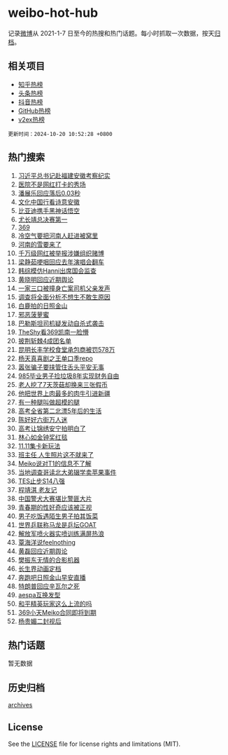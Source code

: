 # weibo-hot-hub

记录[微博](https://www.weibo.com)从 2021-1-7 日至今的热搜和热门话题。每小时抓取一次数据，按天[归档](archives)。

## 相关项目

- [知乎热榜](https://github.com/lonnyzhang423/zhihu-hot-hub)
- [头条热榜](https://github.com/lonnyzhang423/toutiao-hot-hub)
- [抖音热榜](https://github.com/lonnyzhang423/douyin-hot-hub)
- [GitHub热榜](https://github.com/lonnyzhang423/github-hot-hub)
- [v2ex热榜](https://github.com/lonnyzhang423/v2ex-hot-hub)


`更新时间：2024-10-20 10:52:28 +0800`

## 热门搜索

1. [习近平总书记赴福建安徽考察纪实](https://m.weibo.cn/search?containerid=100103type%3D1%26t%3D10%26q%3D%23%E4%B9%A0%E8%BF%91%E5%B9%B3%E6%80%BB%E4%B9%A6%E8%AE%B0%E8%B5%B4%E7%A6%8F%E5%BB%BA%E5%AE%89%E5%BE%BD%E8%80%83%E5%AF%9F%E7%BA%AA%E5%AE%9E%23&stream_entry_id=51&isnewpage=1&extparam=seat%3D1%26cate%3D10103%26dgr%3D0%26q%3D%2523%25E4%25B9%25A0%25E8%25BF%2591%25E5%25B9%25B3%25E6%2580%25BB%25E4%25B9%25A6%25E8%25AE%25B0%25E8%25B5%25B4%25E7%25A6%258F%25E5%25BB%25BA%25E5%25AE%2589%25E5%25BE%25BD%25E8%2580%2583%25E5%25AF%259F%25E7%25BA%25AA%25E5%25AE%259E%2523%26stream_entry_id%3D51%26c_type%3D51%26filter_type%3Drealtimehot%26pos%3D0%26display_time%3D1729392747%26pre_seqid%3D17293927474170110358513)
1. [医院不是网红打卡的秀场](https://m.weibo.cn/search?containerid=100103type%3D1%26t%3D10%26q%3D%23%E5%8C%BB%E9%99%A2%E4%B8%8D%E6%98%AF%E7%BD%91%E7%BA%A2%E6%89%93%E5%8D%A1%E7%9A%84%E7%A7%80%E5%9C%BA%23&stream_entry_id=31&isnewpage=1&extparam=seat%3D1%26filter_type%3Drealtimehot%26c_type%3D31%26pos%3D0%26cate%3D5001%26realpos%3D1%26lcate%3D5001%26q%3D%2523%25E5%258C%25BB%25E9%2599%25A2%25E4%25B8%258D%25E6%2598%25AF%25E7%25BD%2591%25E7%25BA%25A2%25E6%2589%2593%25E5%258D%25A1%25E7%259A%2584%25E7%25A7%2580%25E5%259C%25BA%2523%26stream_entry_id%3D31%26band_rank%3D1%26dgr%3D0%26flag%3D0%26display_time%3D1729392747%26pre_seqid%3D17293927474170110358513)
1. [潘展乐回应落后0.03秒](https://m.weibo.cn/search?containerid=100103type%3D1%26t%3D10%26q%3D%23%E6%BD%98%E5%B1%95%E4%B9%90%E5%9B%9E%E5%BA%94%E8%90%BD%E5%90%8E0.03%E7%A7%92%23&stream_entry_id=31&isnewpage=1&extparam=seat%3D1%26filter_type%3Drealtimehot%26c_type%3D31%26pos%3D1%26cate%3D5001%26realpos%3D2%26lcate%3D5001%26q%3D%2523%25E6%25BD%2598%25E5%25B1%2595%25E4%25B9%2590%25E5%259B%259E%25E5%25BA%2594%25E8%2590%25BD%25E5%2590%258E0.03%25E7%25A7%2592%2523%26stream_entry_id%3D31%26band_rank%3D2%26dgr%3D0%26flag%3D1%26display_time%3D1729392747%26pre_seqid%3D17293927474170110358513)
1. [文化中国行看诗意安徽](https://m.weibo.cn/search?containerid=100103type%3D1%26t%3D10%26q%3D%23%E6%96%87%E5%8C%96%E4%B8%AD%E5%9B%BD%E8%A1%8C%E7%9C%8B%E8%AF%97%E6%84%8F%E5%AE%89%E5%BE%BD%23&stream_entry_id=31&isnewpage=1&extparam=seat%3D1%26filter_type%3Drealtimehot%26c_type%3D31%26pos%3D2%26cate%3D5001%26realpos%3D3%26lcate%3D5001%26q%3D%2523%25E6%2596%2587%25E5%258C%2596%25E4%25B8%25AD%25E5%259B%25BD%25E8%25A1%258C%25E7%259C%258B%25E8%25AF%2597%25E6%2584%258F%25E5%25AE%2589%25E5%25BE%25BD%2523%26stream_entry_id%3D31%26band_rank%3D3%26dgr%3D0%26flag%3D1%26display_time%3D1729392747%26pre_seqid%3D17293927474170110358513)
1. [比亚迪携手黑神话悟空](https://m.weibo.cn/search?containerid=100103type%3D1%26t%3D10%26q%3D%23%E6%AF%94%E4%BA%9A%E8%BF%AA%E6%90%BA%E6%89%8B%E9%BB%91%E7%A5%9E%E8%AF%9D%E6%82%9F%E7%A9%BA%23&stream_entry_id=31&isnewpage=1&extparam=seat%3D1%26is_ad_pos%3D1%26topic_ad%3D1%26c_type%3D31%26pos%3D3%26cate%3D5001%26lcate%3D5001%26dgr%3D0%26q%3D%2523%25E6%25AF%2594%25E4%25BA%259A%25E8%25BF%25AA%25E6%2590%25BA%25E6%2589%258B%25E9%25BB%2591%25E7%25A5%259E%25E8%25AF%259D%25E6%2582%259F%25E7%25A9%25BA%2523%26stream_entry_id%3D31%26band_rank%3D4%26adid%3D259668%26filter_type%3Drealtimehot%26display_time%3D1729392747%26pre_seqid%3D17293927474170110358513)
1. [尤长靖总决赛第一](https://m.weibo.cn/search?containerid=100103type%3D1%26t%3D10%26q%3D%23%E5%B0%A4%E9%95%BF%E9%9D%96%E6%80%BB%E5%86%B3%E8%B5%9B%E7%AC%AC%E4%B8%80%23&stream_entry_id=31&isnewpage=1&extparam=seat%3D1%26filter_type%3Drealtimehot%26c_type%3D31%26pos%3D4%26cate%3D5001%26realpos%3D4%26lcate%3D5001%26q%3D%2523%25E5%25B0%25A4%25E9%2595%25BF%25E9%259D%2596%25E6%2580%25BB%25E5%2586%25B3%25E8%25B5%259B%25E7%25AC%25AC%25E4%25B8%2580%2523%26stream_entry_id%3D31%26band_rank%3D4%26dgr%3D0%26flag%3D0%26display_time%3D1729392747%26pre_seqid%3D17293927474170110358513)
1. [369](https://m.weibo.cn/search?containerid=100103type%3D1%26t%3D10%26q%3D369&stream_entry_id=31&isnewpage=1&extparam=seat%3D1%26filter_type%3Drealtimehot%26c_type%3D31%26pos%3D5%26cate%3D5001%26realpos%3D5%26lcate%3D5001%26q%3D369%26stream_entry_id%3D31%26band_rank%3D5%26dgr%3D0%26flag%3D2%26display_time%3D1729392747%26pre_seqid%3D17293927474170110358513)
1. [冷空气要把河南人赶进被窝里](https://m.weibo.cn/search?containerid=100103type%3D1%26t%3D10%26q%3D%23%E5%86%B7%E7%A9%BA%E6%B0%94%E8%A6%81%E6%8A%8A%E6%B2%B3%E5%8D%97%E4%BA%BA%E8%B5%B6%E8%BF%9B%E8%A2%AB%E7%AA%9D%E9%87%8C%23&stream_entry_id=31&isnewpage=1&extparam=seat%3D1%26filter_type%3Drealtimehot%26c_type%3D31%26pos%3D6%26cate%3D5001%26realpos%3D6%26lcate%3D5001%26q%3D%2523%25E5%2586%25B7%25E7%25A9%25BA%25E6%25B0%2594%25E8%25A6%2581%25E6%258A%258A%25E6%25B2%25B3%25E5%258D%2597%25E4%25BA%25BA%25E8%25B5%25B6%25E8%25BF%259B%25E8%25A2%25AB%25E7%25AA%259D%25E9%2587%258C%2523%26stream_entry_id%3D31%26band_rank%3D6%26dgr%3D0%26flag%3D0%26display_time%3D1729392747%26pre_seqid%3D17293927474170110358513)
1. [河南的雪要来了](https://m.weibo.cn/search?containerid=100103type%3D1%26t%3D10%26q%3D%23%E6%B2%B3%E5%8D%97%E7%9A%84%E9%9B%AA%E8%A6%81%E6%9D%A5%E4%BA%86%23&stream_entry_id=31&isnewpage=1&extparam=seat%3D1%26filter_type%3Drealtimehot%26c_type%3D31%26pos%3D7%26cate%3D5001%26realpos%3D7%26lcate%3D5001%26q%3D%2523%25E6%25B2%25B3%25E5%258D%2597%25E7%259A%2584%25E9%259B%25AA%25E8%25A6%2581%25E6%259D%25A5%25E4%25BA%2586%2523%26stream_entry_id%3D31%26band_rank%3D7%26dgr%3D0%26flag%3D0%26display_time%3D1729392747%26pre_seqid%3D17293927474170110358513)
1. [千万级网红被举报涉嫌组织赌博](https://m.weibo.cn/search?containerid=100103type%3D1%26t%3D10%26q%3D%23%E5%8D%83%E4%B8%87%E7%BA%A7%E7%BD%91%E7%BA%A2%E8%A2%AB%E4%B8%BE%E6%8A%A5%E6%B6%89%E5%AB%8C%E7%BB%84%E7%BB%87%E8%B5%8C%E5%8D%9A%23&stream_entry_id=31&isnewpage=1&extparam=seat%3D1%26filter_type%3Drealtimehot%26c_type%3D31%26pos%3D8%26cate%3D5001%26realpos%3D8%26lcate%3D5001%26q%3D%2523%25E5%258D%2583%25E4%25B8%2587%25E7%25BA%25A7%25E7%25BD%2591%25E7%25BA%25A2%25E8%25A2%25AB%25E4%25B8%25BE%25E6%258A%25A5%25E6%25B6%2589%25E5%25AB%258C%25E7%25BB%2584%25E7%25BB%2587%25E8%25B5%258C%25E5%258D%259A%2523%26stream_entry_id%3D31%26band_rank%3D8%26dgr%3D0%26flag%3D1%26display_time%3D1729392747%26pre_seqid%3D17293927474170110358513)
1. [梁静茹哽咽回应去年演唱会翻车](https://m.weibo.cn/search?containerid=100103type%3D1%26t%3D10%26q%3D%23%E6%A2%81%E9%9D%99%E8%8C%B9%E5%93%BD%E5%92%BD%E5%9B%9E%E5%BA%94%E5%8E%BB%E5%B9%B4%E6%BC%94%E5%94%B1%E4%BC%9A%E7%BF%BB%E8%BD%A6%23&stream_entry_id=31&isnewpage=1&extparam=seat%3D1%26filter_type%3Drealtimehot%26c_type%3D31%26pos%3D9%26cate%3D5001%26realpos%3D9%26lcate%3D5001%26q%3D%2523%25E6%25A2%2581%25E9%259D%2599%25E8%258C%25B9%25E5%2593%25BD%25E5%2592%25BD%25E5%259B%259E%25E5%25BA%2594%25E5%258E%25BB%25E5%25B9%25B4%25E6%25BC%2594%25E5%2594%25B1%25E4%25BC%259A%25E7%25BF%25BB%25E8%25BD%25A6%2523%26stream_entry_id%3D31%26band_rank%3D9%26dgr%3D0%26flag%3D0%26display_time%3D1729392747%26pre_seqid%3D17293927474170110358513)
1. [韩综模仿Hanni出席国会监查](https://m.weibo.cn/search?containerid=100103type%3D1%26t%3D10%26q%3D%E9%9F%A9%E7%BB%BC%E6%A8%A1%E4%BB%BFHanni%E5%87%BA%E5%B8%AD%E5%9B%BD%E4%BC%9A%E7%9B%91%E6%9F%A5&stream_entry_id=31&isnewpage=1&extparam=seat%3D1%26filter_type%3Drealtimehot%26c_type%3D31%26pos%3D10%26cate%3D5001%26realpos%3D10%26lcate%3D5001%26q%3D%25E9%259F%25A9%25E7%25BB%25BC%25E6%25A8%25A1%25E4%25BB%25BFHanni%25E5%2587%25BA%25E5%25B8%25AD%25E5%259B%25BD%25E4%25BC%259A%25E7%259B%2591%25E6%259F%25A5%26stream_entry_id%3D31%26band_rank%3D10%26dgr%3D0%26flag%3D0%26display_time%3D1729392747%26pre_seqid%3D17293927474170110358513)
1. [黄晓明回应近期舆论](https://m.weibo.cn/search?containerid=100103type%3D1%26t%3D10%26q%3D%23%E9%BB%84%E6%99%93%E6%98%8E%E5%9B%9E%E5%BA%94%E8%BF%91%E6%9C%9F%E8%88%86%E8%AE%BA%23&stream_entry_id=31&isnewpage=1&extparam=seat%3D1%26filter_type%3Drealtimehot%26c_type%3D31%26pos%3D11%26cate%3D5001%26realpos%3D11%26lcate%3D5001%26q%3D%2523%25E9%25BB%2584%25E6%2599%2593%25E6%2598%258E%25E5%259B%259E%25E5%25BA%2594%25E8%25BF%2591%25E6%259C%259F%25E8%2588%2586%25E8%25AE%25BA%2523%26stream_entry_id%3D31%26band_rank%3D11%26dgr%3D0%26flag%3D2%26display_time%3D1729392747%26pre_seqid%3D17293927474170110358513)
1. [一家三口被撞身亡案司机父亲发声](https://m.weibo.cn/search?containerid=100103type%3D1%26t%3D10%26q%3D%23%E4%B8%80%E5%AE%B6%E4%B8%89%E5%8F%A3%E8%A2%AB%E6%92%9E%E8%BA%AB%E4%BA%A1%E6%A1%88%E5%8F%B8%E6%9C%BA%E7%88%B6%E4%BA%B2%E5%8F%91%E5%A3%B0%23&stream_entry_id=31&isnewpage=1&extparam=seat%3D1%26filter_type%3Drealtimehot%26c_type%3D31%26pos%3D12%26cate%3D5001%26realpos%3D12%26lcate%3D5001%26q%3D%2523%25E4%25B8%2580%25E5%25AE%25B6%25E4%25B8%2589%25E5%258F%25A3%25E8%25A2%25AB%25E6%2592%259E%25E8%25BA%25AB%25E4%25BA%25A1%25E6%25A1%2588%25E5%258F%25B8%25E6%259C%25BA%25E7%2588%25B6%25E4%25BA%25B2%25E5%258F%2591%25E5%25A3%25B0%2523%26stream_entry_id%3D31%26band_rank%3D12%26dgr%3D0%26flag%3D2%26display_time%3D1729392747%26pre_seqid%3D17293927474170110358513)
1. [调查将全面分析不想生不敢生原因](https://m.weibo.cn/search?containerid=100103type%3D1%26t%3D10%26q%3D%23%E8%B0%83%E6%9F%A5%E5%B0%86%E5%85%A8%E9%9D%A2%E5%88%86%E6%9E%90%E4%B8%8D%E6%83%B3%E7%94%9F%E4%B8%8D%E6%95%A2%E7%94%9F%E5%8E%9F%E5%9B%A0%23&stream_entry_id=31&isnewpage=1&extparam=seat%3D1%26filter_type%3Drealtimehot%26c_type%3D31%26pos%3D13%26cate%3D5001%26realpos%3D13%26lcate%3D5001%26q%3D%2523%25E8%25B0%2583%25E6%259F%25A5%25E5%25B0%2586%25E5%2585%25A8%25E9%259D%25A2%25E5%2588%2586%25E6%259E%2590%25E4%25B8%258D%25E6%2583%25B3%25E7%2594%259F%25E4%25B8%258D%25E6%2595%25A2%25E7%2594%259F%25E5%258E%259F%25E5%259B%25A0%2523%26stream_entry_id%3D31%26band_rank%3D13%26dgr%3D0%26flag%3D2%26display_time%3D1729392747%26pre_seqid%3D17293927474170110358513)
1. [白鹿拍的日照金山](https://m.weibo.cn/search?containerid=100103type%3D1%26t%3D10%26q%3D%23%E7%99%BD%E9%B9%BF%E6%8B%8D%E7%9A%84%E6%97%A5%E7%85%A7%E9%87%91%E5%B1%B1%23&stream_entry_id=31&isnewpage=1&extparam=seat%3D1%26filter_type%3Drealtimehot%26c_type%3D31%26pos%3D14%26cate%3D5001%26realpos%3D14%26lcate%3D5001%26q%3D%2523%25E7%2599%25BD%25E9%25B9%25BF%25E6%258B%258D%25E7%259A%2584%25E6%2597%25A5%25E7%2585%25A7%25E9%2587%2591%25E5%25B1%25B1%2523%26stream_entry_id%3D31%26band_rank%3D14%26dgr%3D0%26flag%3D2%26display_time%3D1729392747%26pre_seqid%3D17293927474170110358513)
1. [邪恶菠萝蜜](https://m.weibo.cn/search?containerid=100103type%3D1%26t%3D10%26q%3D%E9%82%AA%E6%81%B6%E8%8F%A0%E8%90%9D%E8%9C%9C&stream_entry_id=31&isnewpage=1&extparam=seat%3D1%26filter_type%3Drealtimehot%26c_type%3D31%26pos%3D15%26cate%3D5001%26realpos%3D15%26lcate%3D5001%26q%3D%25E9%2582%25AA%25E6%2581%25B6%25E8%258F%25A0%25E8%2590%259D%25E8%259C%259C%26stream_entry_id%3D31%26band_rank%3D15%26dgr%3D0%26flag%3D1%26display_time%3D1729392747%26pre_seqid%3D17293927474170110358513)
1. [巴勒斯坦司机疑发动自杀式袭击](https://m.weibo.cn/search?containerid=100103type%3D1%26t%3D10%26q%3D%23%E5%B7%B4%E5%8B%92%E6%96%AF%E5%9D%A6%E5%8F%B8%E6%9C%BA%E7%96%91%E5%8F%91%E5%8A%A8%E8%87%AA%E6%9D%80%E5%BC%8F%E8%A2%AD%E5%87%BB%23&stream_entry_id=31&isnewpage=1&extparam=seat%3D1%26filter_type%3Drealtimehot%26c_type%3D31%26pos%3D16%26cate%3D5001%26realpos%3D16%26lcate%3D5001%26q%3D%2523%25E5%25B7%25B4%25E5%258B%2592%25E6%2596%25AF%25E5%259D%25A6%25E5%258F%25B8%25E6%259C%25BA%25E7%2596%2591%25E5%258F%2591%25E5%258A%25A8%25E8%2587%25AA%25E6%259D%2580%25E5%25BC%258F%25E8%25A2%25AD%25E5%2587%25BB%2523%26stream_entry_id%3D31%26band_rank%3D16%26dgr%3D0%26flag%3D0%26display_time%3D1729392747%26pre_seqid%3D17293927474170110358513)
1. [TheShy看369凯南一脸懵](https://m.weibo.cn/search?containerid=100103type%3D1%26t%3D10%26q%3D%23TheShy%E7%9C%8B369%E5%87%AF%E5%8D%97%E4%B8%80%E8%84%B8%E6%87%B5%23&stream_entry_id=31&isnewpage=1&extparam=seat%3D1%26filter_type%3Drealtimehot%26c_type%3D31%26pos%3D17%26cate%3D5001%26realpos%3D17%26lcate%3D5001%26q%3D%2523TheShy%25E7%259C%258B369%25E5%2587%25AF%25E5%258D%2597%25E4%25B8%2580%25E8%2584%25B8%25E6%2587%25B5%2523%26stream_entry_id%3D31%26band_rank%3D17%26dgr%3D0%26flag%3D0%26display_time%3D1729392747%26pre_seqid%3D17293927474170110358513)
1. [披荆斩棘4成团名单](https://m.weibo.cn/search?containerid=100103type%3D1%26t%3D10%26q%3D%E6%8A%AB%E8%8D%86%E6%96%A9%E6%A3%984%E6%88%90%E5%9B%A2%E5%90%8D%E5%8D%95&stream_entry_id=31&isnewpage=1&extparam=seat%3D1%26filter_type%3Drealtimehot%26c_type%3D31%26pos%3D18%26cate%3D5001%26realpos%3D18%26lcate%3D5001%26q%3D%25E6%258A%25AB%25E8%258D%2586%25E6%2596%25A9%25E6%25A3%25984%25E6%2588%2590%25E5%259B%25A2%25E5%2590%258D%25E5%258D%2595%26stream_entry_id%3D31%26band_rank%3D18%26dgr%3D0%26flag%3D0%26display_time%3D1729392747%26pre_seqid%3D17293927474170110358513)
1. [昆明长丰学校食堂承包商被罚578万](https://m.weibo.cn/search?containerid=100103type%3D1%26t%3D10%26q%3D%23%E6%98%86%E6%98%8E%E9%95%BF%E4%B8%B0%E5%AD%A6%E6%A0%A1%E9%A3%9F%E5%A0%82%E6%89%BF%E5%8C%85%E5%95%86%E8%A2%AB%E7%BD%9A578%E4%B8%87%23&stream_entry_id=31&isnewpage=1&extparam=seat%3D1%26filter_type%3Drealtimehot%26c_type%3D31%26pos%3D19%26cate%3D5001%26realpos%3D19%26lcate%3D5001%26q%3D%2523%25E6%2598%2586%25E6%2598%258E%25E9%2595%25BF%25E4%25B8%25B0%25E5%25AD%25A6%25E6%25A0%25A1%25E9%25A3%259F%25E5%25A0%2582%25E6%2589%25BF%25E5%258C%2585%25E5%2595%2586%25E8%25A2%25AB%25E7%25BD%259A578%25E4%25B8%2587%2523%26stream_entry_id%3D31%26band_rank%3D19%26dgr%3D0%26flag%3D0%26display_time%3D1729392747%26pre_seqid%3D17293927474170110358513)
1. [杨天真喜剧之王单口季repo](https://m.weibo.cn/search?containerid=100103type%3D1%26t%3D10%26q%3D%23%E6%9D%A8%E5%A4%A9%E7%9C%9F%E5%96%9C%E5%89%A7%E4%B9%8B%E7%8E%8B%E5%8D%95%E5%8F%A3%E5%AD%A3repo%23&stream_entry_id=31&isnewpage=1&extparam=seat%3D1%26filter_type%3Drealtimehot%26c_type%3D31%26pos%3D20%26cate%3D5001%26realpos%3D20%26lcate%3D5001%26q%3D%2523%25E6%259D%25A8%25E5%25A4%25A9%25E7%259C%259F%25E5%2596%259C%25E5%2589%25A7%25E4%25B9%258B%25E7%258E%258B%25E5%258D%2595%25E5%258F%25A3%25E5%25AD%25A3repo%2523%26stream_entry_id%3D31%26band_rank%3D20%26dgr%3D0%26flag%3D1%26display_time%3D1729392747%26pre_seqid%3D17293927474170110358513)
1. [嚣张骗子要挟管住舌头平安无事](https://m.weibo.cn/search?containerid=100103type%3D1%26t%3D10%26q%3D%23%E5%9A%A3%E5%BC%A0%E9%AA%97%E5%AD%90%E8%A6%81%E6%8C%9F%E7%AE%A1%E4%BD%8F%E8%88%8C%E5%A4%B4%E5%B9%B3%E5%AE%89%E6%97%A0%E4%BA%8B%23&stream_entry_id=31&isnewpage=1&extparam=seat%3D1%26filter_type%3Drealtimehot%26c_type%3D31%26pos%3D21%26cate%3D5001%26realpos%3D21%26lcate%3D5001%26q%3D%2523%25E5%259A%25A3%25E5%25BC%25A0%25E9%25AA%2597%25E5%25AD%2590%25E8%25A6%2581%25E6%258C%259F%25E7%25AE%25A1%25E4%25BD%258F%25E8%2588%258C%25E5%25A4%25B4%25E5%25B9%25B3%25E5%25AE%2589%25E6%2597%25A0%25E4%25BA%258B%2523%26stream_entry_id%3D31%26band_rank%3D21%26dgr%3D0%26flag%3D1%26display_time%3D1729392747%26pre_seqid%3D17293927474170110358513)
1. [985毕业男子捡垃圾8年实现财务自由](https://m.weibo.cn/search?containerid=100103type%3D1%26t%3D10%26q%3D%23985%E6%AF%95%E4%B8%9A%E7%94%B7%E5%AD%90%E6%8D%A1%E5%9E%83%E5%9C%BE8%E5%B9%B4%E5%AE%9E%E7%8E%B0%E8%B4%A2%E5%8A%A1%E8%87%AA%E7%94%B1%23&stream_entry_id=31&isnewpage=1&extparam=seat%3D1%26filter_type%3Drealtimehot%26c_type%3D31%26pos%3D22%26cate%3D5001%26realpos%3D22%26lcate%3D5001%26q%3D%2523985%25E6%25AF%2595%25E4%25B8%259A%25E7%2594%25B7%25E5%25AD%2590%25E6%258D%25A1%25E5%259E%2583%25E5%259C%25BE8%25E5%25B9%25B4%25E5%25AE%259E%25E7%258E%25B0%25E8%25B4%25A2%25E5%258A%25A1%25E8%2587%25AA%25E7%2594%25B1%2523%26stream_entry_id%3D31%26band_rank%3D22%26dgr%3D0%26flag%3D1%26display_time%3D1729392747%26pre_seqid%3D17293927474170110358513)
1. [老人挖了7天茨菇却换来三张假币](https://m.weibo.cn/search?containerid=100103type%3D1%26t%3D10%26q%3D%23%E8%80%81%E4%BA%BA%E6%8C%96%E4%BA%867%E5%A4%A9%E8%8C%A8%E8%8F%87%E5%8D%B4%E6%8D%A2%E6%9D%A5%E4%B8%89%E5%BC%A0%E5%81%87%E5%B8%81%23&stream_entry_id=31&isnewpage=1&extparam=seat%3D1%26filter_type%3Drealtimehot%26c_type%3D31%26pos%3D23%26cate%3D5001%26realpos%3D23%26lcate%3D5001%26q%3D%2523%25E8%2580%2581%25E4%25BA%25BA%25E6%258C%2596%25E4%25BA%25867%25E5%25A4%25A9%25E8%258C%25A8%25E8%258F%2587%25E5%258D%25B4%25E6%258D%25A2%25E6%259D%25A5%25E4%25B8%2589%25E5%25BC%25A0%25E5%2581%2587%25E5%25B8%2581%2523%26stream_entry_id%3D31%26band_rank%3D23%26dgr%3D0%26flag%3D0%26display_time%3D1729392747%26pre_seqid%3D17293927474170110358513)
1. [他把世界上肉最多的肉牛引进新疆](https://m.weibo.cn/search?containerid=100103type%3D1%26t%3D10%26q%3D%23%E4%BB%96%E6%8A%8A%E4%B8%96%E7%95%8C%E4%B8%8A%E8%82%89%E6%9C%80%E5%A4%9A%E7%9A%84%E8%82%89%E7%89%9B%E5%BC%95%E8%BF%9B%E6%96%B0%E7%96%86%23&stream_entry_id=31&isnewpage=1&extparam=seat%3D1%26filter_type%3Drealtimehot%26c_type%3D31%26pos%3D24%26cate%3D5001%26realpos%3D24%26lcate%3D5001%26q%3D%2523%25E4%25BB%2596%25E6%258A%258A%25E4%25B8%2596%25E7%2595%258C%25E4%25B8%258A%25E8%2582%2589%25E6%259C%2580%25E5%25A4%259A%25E7%259A%2584%25E8%2582%2589%25E7%2589%259B%25E5%25BC%2595%25E8%25BF%259B%25E6%2596%25B0%25E7%2596%2586%2523%26stream_entry_id%3D31%26band_rank%3D24%26dgr%3D0%26flag%3D0%26display_time%3D1729392747%26pre_seqid%3D17293927474170110358513)
1. [有一种腿叫做超模的腿](https://m.weibo.cn/search?containerid=100103type%3D1%26t%3D10%26q%3D%E6%9C%89%E4%B8%80%E7%A7%8D%E8%85%BF%E5%8F%AB%E5%81%9A%E8%B6%85%E6%A8%A1%E7%9A%84%E8%85%BF&stream_entry_id=31&isnewpage=1&extparam=seat%3D1%26filter_type%3Drealtimehot%26c_type%3D31%26pos%3D25%26cate%3D5001%26realpos%3D25%26lcate%3D5001%26q%3D%25E6%259C%2589%25E4%25B8%2580%25E7%25A7%258D%25E8%2585%25BF%25E5%258F%25AB%25E5%2581%259A%25E8%25B6%2585%25E6%25A8%25A1%25E7%259A%2584%25E8%2585%25BF%26stream_entry_id%3D31%26band_rank%3D25%26dgr%3D0%26flag%3D0%26display_time%3D1729392747%26pre_seqid%3D17293927474170110358513)
1. [高考全省第二北漂5年后的生活](https://m.weibo.cn/search?containerid=100103type%3D1%26t%3D10%26q%3D%E9%AB%98%E8%80%83%E5%85%A8%E7%9C%81%E7%AC%AC%E4%BA%8C%E5%8C%97%E6%BC%825%E5%B9%B4%E5%90%8E%E7%9A%84%E7%94%9F%E6%B4%BB&stream_entry_id=31&isnewpage=1&extparam=seat%3D1%26filter_type%3Drealtimehot%26c_type%3D31%26pos%3D26%26cate%3D5001%26realpos%3D26%26lcate%3D5001%26q%3D%25E9%25AB%2598%25E8%2580%2583%25E5%2585%25A8%25E7%259C%2581%25E7%25AC%25AC%25E4%25BA%258C%25E5%258C%2597%25E6%25BC%25825%25E5%25B9%25B4%25E5%2590%258E%25E7%259A%2584%25E7%2594%259F%25E6%25B4%25BB%26stream_entry_id%3D31%26band_rank%3D26%26dgr%3D0%26flag%3D1%26display_time%3D1729392747%26pre_seqid%3D17293927474170110358513)
1. [陈好好六街万人迷](https://m.weibo.cn/search?containerid=100103type%3D1%26t%3D10%26q%3D%E9%99%88%E5%A5%BD%E5%A5%BD%E5%85%AD%E8%A1%97%E4%B8%87%E4%BA%BA%E8%BF%B7&stream_entry_id=31&isnewpage=1&extparam=seat%3D1%26filter_type%3Drealtimehot%26c_type%3D31%26pos%3D27%26cate%3D5001%26realpos%3D27%26lcate%3D5001%26q%3D%25E9%2599%2588%25E5%25A5%25BD%25E5%25A5%25BD%25E5%2585%25AD%25E8%25A1%2597%25E4%25B8%2587%25E4%25BA%25BA%25E8%25BF%25B7%26stream_entry_id%3D31%26band_rank%3D27%26dgr%3D0%26flag%3D1%26display_time%3D1729392747%26pre_seqid%3D17293927474170110358513)
1. [高考让锦绣安宁拍明白了](https://m.weibo.cn/search?containerid=100103type%3D1%26t%3D10%26q%3D%E9%AB%98%E8%80%83%E8%AE%A9%E9%94%A6%E7%BB%A3%E5%AE%89%E5%AE%81%E6%8B%8D%E6%98%8E%E7%99%BD%E4%BA%86&stream_entry_id=31&isnewpage=1&extparam=seat%3D1%26filter_type%3Drealtimehot%26c_type%3D31%26pos%3D28%26cate%3D5001%26realpos%3D28%26lcate%3D5001%26q%3D%25E9%25AB%2598%25E8%2580%2583%25E8%25AE%25A9%25E9%2594%25A6%25E7%25BB%25A3%25E5%25AE%2589%25E5%25AE%2581%25E6%258B%258D%25E6%2598%258E%25E7%2599%25BD%25E4%25BA%2586%26stream_entry_id%3D31%26band_rank%3D28%26dgr%3D0%26flag%3D1%26display_time%3D1729392747%26pre_seqid%3D17293927474170110358513)
1. [林心如金钟奖红毯](https://m.weibo.cn/search?containerid=100103type%3D1%26t%3D10%26q%3D%E6%9E%97%E5%BF%83%E5%A6%82%E9%87%91%E9%92%9F%E5%A5%96%E7%BA%A2%E6%AF%AF&stream_entry_id=31&isnewpage=1&extparam=seat%3D1%26filter_type%3Drealtimehot%26c_type%3D31%26pos%3D29%26cate%3D5001%26realpos%3D29%26lcate%3D5001%26q%3D%25E6%259E%2597%25E5%25BF%2583%25E5%25A6%2582%25E9%2587%2591%25E9%2592%259F%25E5%25A5%2596%25E7%25BA%25A2%25E6%25AF%25AF%26stream_entry_id%3D31%26band_rank%3D29%26dgr%3D0%26flag%3D0%26display_time%3D1729392747%26pre_seqid%3D17293927474170110358513)
1. [11.11集卡新玩法](https://m.weibo.cn/search?containerid=100103type%3D1%26t%3D10%26q%3D%2311.11%E9%9B%86%E5%8D%A1%E6%96%B0%E7%8E%A9%E6%B3%95%23&stream_entry_id=31&isnewpage=1&extparam=seat%3D1%26filter_type%3Drealtimehot%26c_type%3D31%26lcate%3D5001%26pos%3D30%26cate%3D5001%26realpos%3D30%26dgr%3D0%26q%3D%252311.11%25E9%259B%2586%25E5%258D%25A1%25E6%2596%25B0%25E7%258E%25A9%25E6%25B3%2595%2523%26stream_entry_id%3D31%26band_rank%3D30%26adid%3D259612%26flag%3D0%26display_time%3D1729392747%26pre_seqid%3D17293927474170110358513)
1. [班主任 人生照片这不就来了](https://m.weibo.cn/search?containerid=100103type%3D1%26t%3D10%26q%3D%E7%8F%AD%E4%B8%BB%E4%BB%BB+%E4%BA%BA%E7%94%9F%E7%85%A7%E7%89%87%E8%BF%99%E4%B8%8D%E5%B0%B1%E6%9D%A5%E4%BA%86&stream_entry_id=31&isnewpage=1&extparam=seat%3D1%26filter_type%3Drealtimehot%26c_type%3D31%26pos%3D31%26cate%3D5001%26realpos%3D31%26lcate%3D5001%26q%3D%25E7%258F%25AD%25E4%25B8%25BB%25E4%25BB%25BB%2520%25E4%25BA%25BA%25E7%2594%259F%25E7%2585%25A7%25E7%2589%2587%25E8%25BF%2599%25E4%25B8%258D%25E5%25B0%25B1%25E6%259D%25A5%25E4%25BA%2586%26stream_entry_id%3D31%26band_rank%3D31%26dgr%3D0%26flag%3D1%26display_time%3D1729392747%26pre_seqid%3D17293927474170110358513)
1. [Meiko说对T1的信息不了解](https://m.weibo.cn/search?containerid=100103type%3D1%26t%3D10%26q%3D%23Meiko%E8%AF%B4%E5%AF%B9T1%E7%9A%84%E4%BF%A1%E6%81%AF%E4%B8%8D%E4%BA%86%E8%A7%A3%23&stream_entry_id=31&isnewpage=1&extparam=seat%3D1%26filter_type%3Drealtimehot%26c_type%3D31%26pos%3D32%26cate%3D5001%26realpos%3D32%26lcate%3D5001%26q%3D%2523Meiko%25E8%25AF%25B4%25E5%25AF%25B9T1%25E7%259A%2584%25E4%25BF%25A1%25E6%2581%25AF%25E4%25B8%258D%25E4%25BA%2586%25E8%25A7%25A3%2523%26stream_entry_id%3D31%26band_rank%3D32%26dgr%3D0%26flag%3D1%26display_time%3D1729392747%26pre_seqid%3D17293927474170110358513)
1. [当地调查哥读北大弟辍学卖苹果事件](https://m.weibo.cn/search?containerid=100103type%3D1%26t%3D10%26q%3D%23%E5%BD%93%E5%9C%B0%E8%B0%83%E6%9F%A5%E5%93%A5%E8%AF%BB%E5%8C%97%E5%A4%A7%E5%BC%9F%E8%BE%8D%E5%AD%A6%E5%8D%96%E8%8B%B9%E6%9E%9C%E4%BA%8B%E4%BB%B6%23&stream_entry_id=31&isnewpage=1&extparam=seat%3D1%26filter_type%3Drealtimehot%26c_type%3D31%26pos%3D33%26cate%3D5001%26realpos%3D33%26lcate%3D5001%26q%3D%2523%25E5%25BD%2593%25E5%259C%25B0%25E8%25B0%2583%25E6%259F%25A5%25E5%2593%25A5%25E8%25AF%25BB%25E5%258C%2597%25E5%25A4%25A7%25E5%25BC%259F%25E8%25BE%258D%25E5%25AD%25A6%25E5%258D%2596%25E8%258B%25B9%25E6%259E%259C%25E4%25BA%258B%25E4%25BB%25B6%2523%26stream_entry_id%3D31%26band_rank%3D33%26dgr%3D0%26flag%3D1%26display_time%3D1729392747%26pre_seqid%3D17293927474170110358513)
1. [TES止步S14八强](https://m.weibo.cn/search?containerid=100103type%3D1%26t%3D10%26q%3D%23TES%E6%AD%A2%E6%AD%A5S14%E5%85%AB%E5%BC%BA%23&stream_entry_id=31&isnewpage=1&extparam=seat%3D1%26filter_type%3Drealtimehot%26c_type%3D31%26pos%3D34%26cate%3D5001%26realpos%3D34%26lcate%3D5001%26q%3D%2523TES%25E6%25AD%25A2%25E6%25AD%25A5S14%25E5%2585%25AB%25E5%25BC%25BA%2523%26stream_entry_id%3D31%26band_rank%3D34%26dgr%3D0%26flag%3D0%26display_time%3D1729392747%26pre_seqid%3D17293927474170110358513)
1. [程靖淇 老友记](https://m.weibo.cn/search?containerid=100103type%3D1%26t%3D10%26q%3D%E7%A8%8B%E9%9D%96%E6%B7%87+%E8%80%81%E5%8F%8B%E8%AE%B0&stream_entry_id=31&isnewpage=1&extparam=seat%3D1%26filter_type%3Drealtimehot%26c_type%3D31%26pos%3D35%26cate%3D5001%26realpos%3D35%26lcate%3D5001%26q%3D%25E7%25A8%258B%25E9%259D%2596%25E6%25B7%2587%2520%25E8%2580%2581%25E5%258F%258B%25E8%25AE%25B0%26stream_entry_id%3D31%26band_rank%3D35%26dgr%3D0%26flag%3D1%26display_time%3D1729392747%26pre_seqid%3D17293927474170110358513)
1. [中国警犬大赛堪比警匪大片](https://m.weibo.cn/search?containerid=100103type%3D1%26t%3D10%26q%3D%23%E4%B8%AD%E5%9B%BD%E8%AD%A6%E7%8A%AC%E5%A4%A7%E8%B5%9B%E5%A0%AA%E6%AF%94%E8%AD%A6%E5%8C%AA%E5%A4%A7%E7%89%87%23&stream_entry_id=31&isnewpage=1&extparam=seat%3D1%26filter_type%3Drealtimehot%26c_type%3D31%26pos%3D36%26cate%3D5001%26realpos%3D36%26lcate%3D5001%26q%3D%2523%25E4%25B8%25AD%25E5%259B%25BD%25E8%25AD%25A6%25E7%258A%25AC%25E5%25A4%25A7%25E8%25B5%259B%25E5%25A0%25AA%25E6%25AF%2594%25E8%25AD%25A6%25E5%258C%25AA%25E5%25A4%25A7%25E7%2589%2587%2523%26stream_entry_id%3D31%26band_rank%3D36%26dgr%3D0%26flag%3D1%26display_time%3D1729392747%26pre_seqid%3D17293927474170110358513)
1. [青春期的性好奇应该被正视](https://m.weibo.cn/search?containerid=100103type%3D1%26t%3D10%26q%3D%E9%9D%92%E6%98%A5%E6%9C%9F%E7%9A%84%E6%80%A7%E5%A5%BD%E5%A5%87%E5%BA%94%E8%AF%A5%E8%A2%AB%E6%AD%A3%E8%A7%86&stream_entry_id=31&isnewpage=1&extparam=seat%3D1%26filter_type%3Drealtimehot%26c_type%3D31%26pos%3D37%26cate%3D5001%26realpos%3D37%26lcate%3D5001%26q%3D%25E9%259D%2592%25E6%2598%25A5%25E6%259C%259F%25E7%259A%2584%25E6%2580%25A7%25E5%25A5%25BD%25E5%25A5%2587%25E5%25BA%2594%25E8%25AF%25A5%25E8%25A2%25AB%25E6%25AD%25A3%25E8%25A7%2586%26stream_entry_id%3D31%26band_rank%3D37%26dgr%3D0%26flag%3D0%26display_time%3D1729392747%26pre_seqid%3D17293927474170110358513)
1. [男子吃饭遇陌生男子拍其饭菜](https://m.weibo.cn/search?containerid=100103type%3D1%26t%3D10%26q%3D%23%E7%94%B7%E5%AD%90%E5%90%83%E9%A5%AD%E9%81%87%E9%99%8C%E7%94%9F%E7%94%B7%E5%AD%90%E6%8B%8D%E5%85%B6%E9%A5%AD%E8%8F%9C%23&stream_entry_id=31&isnewpage=1&extparam=seat%3D1%26filter_type%3Drealtimehot%26c_type%3D31%26pos%3D38%26cate%3D5001%26realpos%3D38%26lcate%3D5001%26q%3D%2523%25E7%2594%25B7%25E5%25AD%2590%25E5%2590%2583%25E9%25A5%25AD%25E9%2581%2587%25E9%2599%258C%25E7%2594%259F%25E7%2594%25B7%25E5%25AD%2590%25E6%258B%258D%25E5%2585%25B6%25E9%25A5%25AD%25E8%258F%259C%2523%26stream_entry_id%3D31%26band_rank%3D38%26dgr%3D0%26flag%3D0%26display_time%3D1729392747%26pre_seqid%3D17293927474170110358513)
1. [世界乒联称马龙是乒坛GOAT](https://m.weibo.cn/search?containerid=100103type%3D1%26t%3D10%26q%3D%23%E4%B8%96%E7%95%8C%E4%B9%92%E8%81%94%E7%A7%B0%E9%A9%AC%E9%BE%99%E6%98%AF%E4%B9%92%E5%9D%9BGOAT%23&stream_entry_id=31&isnewpage=1&extparam=seat%3D1%26filter_type%3Drealtimehot%26c_type%3D31%26pos%3D39%26cate%3D5001%26realpos%3D39%26lcate%3D5001%26q%3D%2523%25E4%25B8%2596%25E7%2595%258C%25E4%25B9%2592%25E8%2581%2594%25E7%25A7%25B0%25E9%25A9%25AC%25E9%25BE%2599%25E6%2598%25AF%25E4%25B9%2592%25E5%259D%259BGOAT%2523%26stream_entry_id%3D31%26band_rank%3D39%26dgr%3D0%26flag%3D1%26display_time%3D1729392747%26pre_seqid%3D17293927474170110358513)
1. [解放军喷火器实喷训练满屏热浪](https://m.weibo.cn/search?containerid=100103type%3D1%26t%3D10%26q%3D%23%E8%A7%A3%E6%94%BE%E5%86%9B%E5%96%B7%E7%81%AB%E5%99%A8%E5%AE%9E%E5%96%B7%E8%AE%AD%E7%BB%83%E6%BB%A1%E5%B1%8F%E7%83%AD%E6%B5%AA%23&stream_entry_id=31&isnewpage=1&extparam=seat%3D1%26filter_type%3Drealtimehot%26c_type%3D31%26pos%3D40%26cate%3D5001%26realpos%3D40%26lcate%3D5001%26q%3D%2523%25E8%25A7%25A3%25E6%2594%25BE%25E5%2586%259B%25E5%2596%25B7%25E7%2581%25AB%25E5%2599%25A8%25E5%25AE%259E%25E5%2596%25B7%25E8%25AE%25AD%25E7%25BB%2583%25E6%25BB%25A1%25E5%25B1%258F%25E7%2583%25AD%25E6%25B5%25AA%2523%26stream_entry_id%3D31%26band_rank%3D40%26dgr%3D0%26flag%3D1%26display_time%3D1729392747%26pre_seqid%3D17293927474170110358513)
1. [覃海洋说feelnothing](https://m.weibo.cn/search?containerid=100103type%3D1%26t%3D10%26q%3D%23%E8%A6%83%E6%B5%B7%E6%B4%8B%E8%AF%B4feelnothing%23&stream_entry_id=31&isnewpage=1&extparam=seat%3D1%26filter_type%3Drealtimehot%26c_type%3D31%26pos%3D41%26cate%3D5001%26realpos%3D41%26lcate%3D5001%26q%3D%2523%25E8%25A6%2583%25E6%25B5%25B7%25E6%25B4%258B%25E8%25AF%25B4feelnothing%2523%26stream_entry_id%3D31%26band_rank%3D41%26dgr%3D0%26flag%3D0%26display_time%3D1729392747%26pre_seqid%3D17293927474170110358513)
1. [黄磊回应近期舆论](https://m.weibo.cn/search?containerid=100103type%3D1%26t%3D10%26q%3D%23%E9%BB%84%E7%A3%8A%E5%9B%9E%E5%BA%94%E8%BF%91%E6%9C%9F%E8%88%86%E8%AE%BA%23&stream_entry_id=31&isnewpage=1&extparam=seat%3D1%26filter_type%3Drealtimehot%26c_type%3D31%26pos%3D42%26cate%3D5001%26realpos%3D42%26lcate%3D5001%26q%3D%2523%25E9%25BB%2584%25E7%25A3%258A%25E5%259B%259E%25E5%25BA%2594%25E8%25BF%2591%25E6%259C%259F%25E8%2588%2586%25E8%25AE%25BA%2523%26stream_entry_id%3D31%26band_rank%3D42%26dgr%3D0%26flag%3D0%26display_time%3D1729392747%26pre_seqid%3D17293927474170110358513)
1. [樊振东无情的合影机器](https://m.weibo.cn/search?containerid=100103type%3D1%26t%3D10%26q%3D%E6%A8%8A%E6%8C%AF%E4%B8%9C%E6%97%A0%E6%83%85%E7%9A%84%E5%90%88%E5%BD%B1%E6%9C%BA%E5%99%A8&stream_entry_id=31&isnewpage=1&extparam=seat%3D1%26filter_type%3Drealtimehot%26c_type%3D31%26pos%3D43%26cate%3D5001%26realpos%3D43%26lcate%3D5001%26q%3D%25E6%25A8%258A%25E6%258C%25AF%25E4%25B8%259C%25E6%2597%25A0%25E6%2583%2585%25E7%259A%2584%25E5%2590%2588%25E5%25BD%25B1%25E6%259C%25BA%25E5%2599%25A8%26stream_entry_id%3D31%26band_rank%3D43%26dgr%3D0%26flag%3D1%26display_time%3D1729392747%26pre_seqid%3D17293927474170110358513)
1. [长生界动画定档](https://m.weibo.cn/search?containerid=100103type%3D1%26t%3D10%26q%3D%E9%95%BF%E7%94%9F%E7%95%8C%E5%8A%A8%E7%94%BB%E5%AE%9A%E6%A1%A3&stream_entry_id=31&isnewpage=1&extparam=seat%3D1%26filter_type%3Drealtimehot%26c_type%3D31%26pos%3D44%26cate%3D5001%26realpos%3D44%26lcate%3D5001%26q%3D%25E9%2595%25BF%25E7%2594%259F%25E7%2595%258C%25E5%258A%25A8%25E7%2594%25BB%25E5%25AE%259A%25E6%25A1%25A3%26stream_entry_id%3D31%26band_rank%3D44%26dgr%3D0%26flag%3D1%26display_time%3D1729392747%26pre_seqid%3D17293927474170110358513)
1. [奔跑吧日照金山早安直播](https://m.weibo.cn/search?containerid=100103type%3D1%26t%3D10%26q%3D%E5%A5%94%E8%B7%91%E5%90%A7%E6%97%A5%E7%85%A7%E9%87%91%E5%B1%B1%E6%97%A9%E5%AE%89%E7%9B%B4%E6%92%AD&stream_entry_id=31&isnewpage=1&extparam=seat%3D1%26filter_type%3Drealtimehot%26c_type%3D31%26pos%3D45%26cate%3D5001%26realpos%3D45%26lcate%3D5001%26q%3D%25E5%25A5%2594%25E8%25B7%2591%25E5%2590%25A7%25E6%2597%25A5%25E7%2585%25A7%25E9%2587%2591%25E5%25B1%25B1%25E6%2597%25A9%25E5%25AE%2589%25E7%259B%25B4%25E6%2592%25AD%26stream_entry_id%3D31%26band_rank%3D45%26dgr%3D0%26flag%3D0%26display_time%3D1729392747%26pre_seqid%3D17293927474170110358513)
1. [特朗普回应辛瓦尔之死](https://m.weibo.cn/search?containerid=100103type%3D1%26t%3D10%26q%3D%23%E7%89%B9%E6%9C%97%E6%99%AE%E5%9B%9E%E5%BA%94%E8%BE%9B%E7%93%A6%E5%B0%94%E4%B9%8B%E6%AD%BB%23&stream_entry_id=31&isnewpage=1&extparam=seat%3D1%26filter_type%3Drealtimehot%26c_type%3D31%26pos%3D46%26cate%3D5001%26realpos%3D46%26lcate%3D5001%26q%3D%2523%25E7%2589%25B9%25E6%259C%2597%25E6%2599%25AE%25E5%259B%259E%25E5%25BA%2594%25E8%25BE%259B%25E7%2593%25A6%25E5%25B0%2594%25E4%25B9%258B%25E6%25AD%25BB%2523%26stream_entry_id%3D31%26band_rank%3D46%26dgr%3D0%26flag%3D0%26display_time%3D1729392747%26pre_seqid%3D17293927474170110358513)
1. [aespa互换发型](https://m.weibo.cn/search?containerid=100103type%3D1%26t%3D10%26q%3D%23aespa%E4%BA%92%E6%8D%A2%E5%8F%91%E5%9E%8B%23&stream_entry_id=31&isnewpage=1&extparam=seat%3D1%26filter_type%3Drealtimehot%26c_type%3D31%26pos%3D47%26cate%3D5001%26realpos%3D47%26lcate%3D5001%26q%3D%2523aespa%25E4%25BA%2592%25E6%258D%25A2%25E5%258F%2591%25E5%259E%258B%2523%26stream_entry_id%3D31%26band_rank%3D47%26dgr%3D0%26flag%3D1%26display_time%3D1729392747%26pre_seqid%3D17293927474170110358513)
1. [和平精英玩家这么上流的吗](https://m.weibo.cn/search?containerid=100103type%3D1%26t%3D10%26q%3D%23%E5%92%8C%E5%B9%B3%E7%B2%BE%E8%8B%B1%E7%8E%A9%E5%AE%B6%E8%BF%99%E4%B9%88%E4%B8%8A%E6%B5%81%E7%9A%84%E5%90%97%23&stream_entry_id=31&isnewpage=1&extparam=seat%3D1%26filter_type%3Drealtimehot%26c_type%3D31%26lcate%3D5001%26pos%3D48%26cate%3D5001%26realpos%3D48%26dgr%3D0%26q%3D%2523%25E5%2592%258C%25E5%25B9%25B3%25E7%25B2%25BE%25E8%258B%25B1%25E7%258E%25A9%25E5%25AE%25B6%25E8%25BF%2599%25E4%25B9%2588%25E4%25B8%258A%25E6%25B5%2581%25E7%259A%2584%25E5%2590%2597%2523%26stream_entry_id%3D31%26band_rank%3D48%26adid%3D259488%26flag%3D0%26display_time%3D1729392747%26pre_seqid%3D17293927474170110358513)
1. [369小天Meiko合同即将到期](https://m.weibo.cn/search?containerid=100103type%3D1%26t%3D10%26q%3D%23369%E5%B0%8F%E5%A4%A9Meiko%E5%90%88%E5%90%8C%E5%8D%B3%E5%B0%86%E5%88%B0%E6%9C%9F%23&stream_entry_id=31&isnewpage=1&extparam=seat%3D1%26filter_type%3Drealtimehot%26c_type%3D31%26pos%3D49%26cate%3D5001%26realpos%3D49%26lcate%3D5001%26q%3D%2523369%25E5%25B0%258F%25E5%25A4%25A9Meiko%25E5%2590%2588%25E5%2590%258C%25E5%258D%25B3%25E5%25B0%2586%25E5%2588%25B0%25E6%259C%259F%2523%26stream_entry_id%3D31%26band_rank%3D49%26dgr%3D0%26flag%3D0%26display_time%3D1729392747%26pre_seqid%3D17293927474170110358513)
1. [杨贵媚二封视后](https://m.weibo.cn/search?containerid=100103type%3D1%26t%3D10%26q%3D%23%E6%9D%A8%E8%B4%B5%E5%AA%9A%E4%BA%8C%E5%B0%81%E8%A7%86%E5%90%8E%23&stream_entry_id=31&isnewpage=1&extparam=seat%3D1%26filter_type%3Drealtimehot%26c_type%3D31%26pos%3D50%26cate%3D5001%26realpos%3D50%26lcate%3D5001%26q%3D%2523%25E6%259D%25A8%25E8%25B4%25B5%25E5%25AA%259A%25E4%25BA%258C%25E5%25B0%2581%25E8%25A7%2586%25E5%2590%258E%2523%26stream_entry_id%3D31%26band_rank%3D50%26dgr%3D0%26flag%3D0%26display_time%3D1729392747%26pre_seqid%3D17293927474170110358513)

## 热门话题

暂无数据

## 历史归档

[archives](archives)

## License

See the [LICENSE](LICENSE) file for license rights and limitations (MIT).

